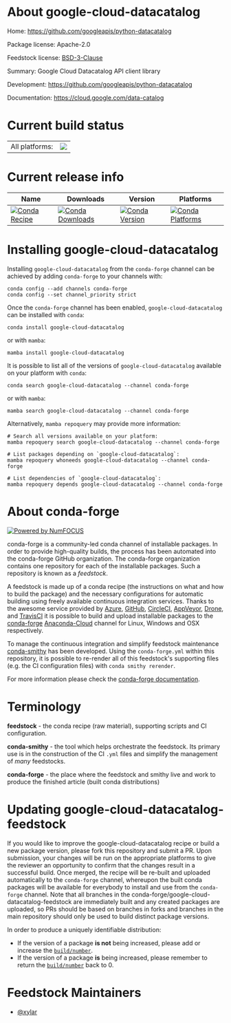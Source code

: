 About google-cloud-datacatalog
==============================

Home: https://github.com/googleapis/python-datacatalog

Package license: Apache-2.0

Feedstock license: [BSD-3-Clause](https://github.com/conda-forge/google-cloud-datacatalog-feedstock/blob/main/LICENSE.txt)

Summary: Google Cloud Datacatalog API client library

Development: https://github.com/googleapis/python-datacatalog

Documentation: https://cloud.google.com/data-catalog

Current build status
====================


<table><tr><td>All platforms:</td>
    <td>
      <a href="https://dev.azure.com/conda-forge/feedstock-builds/_build/latest?definitionId=12017&branchName=main">
        <img src="https://dev.azure.com/conda-forge/feedstock-builds/_apis/build/status/google-cloud-datacatalog-feedstock?branchName=main">
      </a>
    </td>
  </tr>
</table>

Current release info
====================

| Name | Downloads | Version | Platforms |
| --- | --- | --- | --- |
| [![Conda Recipe](https://img.shields.io/badge/recipe-google--cloud--datacatalog-green.svg)](https://anaconda.org/conda-forge/google-cloud-datacatalog) | [![Conda Downloads](https://img.shields.io/conda/dn/conda-forge/google-cloud-datacatalog.svg)](https://anaconda.org/conda-forge/google-cloud-datacatalog) | [![Conda Version](https://img.shields.io/conda/vn/conda-forge/google-cloud-datacatalog.svg)](https://anaconda.org/conda-forge/google-cloud-datacatalog) | [![Conda Platforms](https://img.shields.io/conda/pn/conda-forge/google-cloud-datacatalog.svg)](https://anaconda.org/conda-forge/google-cloud-datacatalog) |

Installing google-cloud-datacatalog
===================================

Installing `google-cloud-datacatalog` from the `conda-forge` channel can be achieved by adding `conda-forge` to your channels with:

```
conda config --add channels conda-forge
conda config --set channel_priority strict
```

Once the `conda-forge` channel has been enabled, `google-cloud-datacatalog` can be installed with `conda`:

```
conda install google-cloud-datacatalog
```

or with `mamba`:

```
mamba install google-cloud-datacatalog
```

It is possible to list all of the versions of `google-cloud-datacatalog` available on your platform with `conda`:

```
conda search google-cloud-datacatalog --channel conda-forge
```

or with `mamba`:

```
mamba search google-cloud-datacatalog --channel conda-forge
```

Alternatively, `mamba repoquery` may provide more information:

```
# Search all versions available on your platform:
mamba repoquery search google-cloud-datacatalog --channel conda-forge

# List packages depending on `google-cloud-datacatalog`:
mamba repoquery whoneeds google-cloud-datacatalog --channel conda-forge

# List dependencies of `google-cloud-datacatalog`:
mamba repoquery depends google-cloud-datacatalog --channel conda-forge
```


About conda-forge
=================

[![Powered by
NumFOCUS](https://img.shields.io/badge/powered%20by-NumFOCUS-orange.svg?style=flat&colorA=E1523D&colorB=007D8A)](https://numfocus.org)

conda-forge is a community-led conda channel of installable packages.
In order to provide high-quality builds, the process has been automated into the
conda-forge GitHub organization. The conda-forge organization contains one repository
for each of the installable packages. Such a repository is known as a *feedstock*.

A feedstock is made up of a conda recipe (the instructions on what and how to build
the package) and the necessary configurations for automatic building using freely
available continuous integration services. Thanks to the awesome service provided by
[Azure](https://azure.microsoft.com/en-us/services/devops/), [GitHub](https://github.com/),
[CircleCI](https://circleci.com/), [AppVeyor](https://www.appveyor.com/),
[Drone](https://cloud.drone.io/welcome), and [TravisCI](https://travis-ci.com/)
it is possible to build and upload installable packages to the
[conda-forge](https://anaconda.org/conda-forge) [Anaconda-Cloud](https://anaconda.org/)
channel for Linux, Windows and OSX respectively.

To manage the continuous integration and simplify feedstock maintenance
[conda-smithy](https://github.com/conda-forge/conda-smithy) has been developed.
Using the ``conda-forge.yml`` within this repository, it is possible to re-render all of
this feedstock's supporting files (e.g. the CI configuration files) with ``conda smithy rerender``.

For more information please check the [conda-forge documentation](https://conda-forge.org/docs/).

Terminology
===========

**feedstock** - the conda recipe (raw material), supporting scripts and CI configuration.

**conda-smithy** - the tool which helps orchestrate the feedstock.
                   Its primary use is in the construction of the CI ``.yml`` files
                   and simplify the management of *many* feedstocks.

**conda-forge** - the place where the feedstock and smithy live and work to
                  produce the finished article (built conda distributions)


Updating google-cloud-datacatalog-feedstock
===========================================

If you would like to improve the google-cloud-datacatalog recipe or build a new
package version, please fork this repository and submit a PR. Upon submission,
your changes will be run on the appropriate platforms to give the reviewer an
opportunity to confirm that the changes result in a successful build. Once
merged, the recipe will be re-built and uploaded automatically to the
`conda-forge` channel, whereupon the built conda packages will be available for
everybody to install and use from the `conda-forge` channel.
Note that all branches in the conda-forge/google-cloud-datacatalog-feedstock are
immediately built and any created packages are uploaded, so PRs should be based
on branches in forks and branches in the main repository should only be used to
build distinct package versions.

In order to produce a uniquely identifiable distribution:
 * If the version of a package **is not** being increased, please add or increase
   the [``build/number``](https://docs.conda.io/projects/conda-build/en/latest/resources/define-metadata.html#build-number-and-string).
 * If the version of a package **is** being increased, please remember to return
   the [``build/number``](https://docs.conda.io/projects/conda-build/en/latest/resources/define-metadata.html#build-number-and-string)
   back to 0.

Feedstock Maintainers
=====================

* [@xylar](https://github.com/xylar/)

